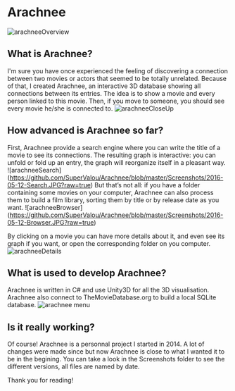 Arachnee
========
![arachneeOverview]( https://github.com/SuperValou/Arachnee/blob/master/Screenshots/2016-05-12-Global-view.JPG?raw=true)
## What is Arachnee?
I'm sure you have once experienced the feeling of discovering a connection between two movies or actors that seemed to be totally unrelated. Because of that, I created Arachnee, an interactive 3D database showing all connections between its entries. The idea is to show a movie and every person linked to this movie. Then, if you move to someone, you should see every movie he/she is connected to.
![arachneeCloseUp](https://raw.githubusercontent.com/SuperValou/Arachnee/master/Screenshots/2016-05-12-Arachnee.JPG)
## How advanced is Arachnee so far?
First, Arachnee provide a search engine where you can write the title of a movie to see its connections. The resulting graph is interactive: you can unfold or fold up an entry, the graph will reorganize itself in a pleasant way. 
![arachneeSearch] (https://github.com/SuperValou/Arachnee/blob/master/Screenshots/2016-05-12-Search.JPG?raw=true)
But that’s not all: if you have a folder containing some movies on your computer, Arachnee can also process them to build a film library, sorting them by title or by release date as you want.
![arachneeBrowser] (https://github.com/SuperValou/Arachnee/blob/master/Screenshots/2016-05-12-Browser.JPG?raw=true)

By clicking on a movie you can have more details about it, and even see its graph if you want, or open the corresponding folder on you computer.
![arachneeDetails]( https://github.com/SuperValou/Arachnee/blob/master/Screenshots/2016-05-12-Details.JPG?raw=true)
## What is used to develop Arachnee?
Arachnee is written in C# and use Unity3D for all the 3D visualisation. Arachnee also connect to TheMovieDatabase.org  to build a local SQLite database.
![arachnee menu](https://github.com/SuperValou/Arachnee/blob/master/Screenshots/2016-04-30.JPG?raw=true)

## Is it really working?
Of course! Arachnee is a personnal project I started in 2014. A lot of changes were made since but now Arachnee is close to what I wanted it to be in the begining. You can take a look in the Screenshots folder to see the different versions, all files are named by date. 

Thank you for reading!
